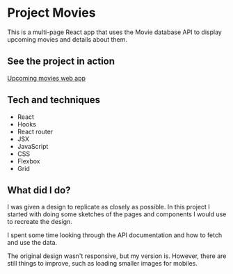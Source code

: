 # Project Movies

This is a multi-page React app that uses the Movie database API to display upcoming movies and details about them.

## See the project in action

[Upcoming movies web app](https://project-movies-emmie.netlify.com/)

## Tech and techniques
- React
- Hooks
- React router
- JSX
- JavaScript
- CSS
- Flexbox
- Grid

## What did I do?

I was given a design to replicate as closely as possible. In this project I started with doing some sketches of the pages and components I would use to recreate the design.

I spent some time looking through the API documentation and how to fetch and use the data.

The original design wasn't responsive, but my version is. However, there are still things to improve, such as loading smaller images for mobiles.
